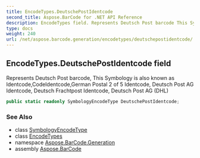 ```yaml
---
title: EncodeTypes.DeutschePostIdentcode
second_title: Aspose.BarCode for .NET API Reference
description: EncodeTypes field. Represents Deutsch Post barcode This Symbology is also known as IdentcodeCodeIdentcodeGerman Postal 2 of 5 Identcode Deutsch Post AG Identcode Deutsch Frachtpost Identcode Deutsch Post AG DHL
type: docs
weight: 240
url: /net/aspose.barcode.generation/encodetypes/deutschepostidentcode/
---
```

## EncodeTypes.DeutschePostIdentcode field

Represents Deutsch Post barcode, This Symbology is also known as Identcode,CodeIdentcode,German Postal 2 of 5 Identcode, Deutsch Post AG Identcode, Deutsch Frachtpost Identcode, Deutsch Post AG (DHL)

```csharp
public static readonly SymbologyEncodeType DeutschePostIdentcode;
```

### See Also

* class [SymbologyEncodeType](../../symbologyencodetype/)
* class [EncodeTypes](../)
* namespace [Aspose.BarCode.Generation](../../../aspose.barcode.generation/)
* assembly [Aspose.BarCode](../../../)


